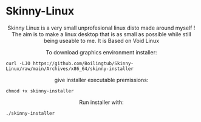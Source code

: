 # Skinny-Linux
<p align="center">Skinny Linux is a very small unprofesional linux disto made around myself ! The aim is to make a linux desktop that is as small as possible while still being useable to me. It is Based on Void Linux</p>

<p align="center">To download graphics environment installer:</p>

```
curl -LJO https://github.com/Boilingtub/Skinny-Linux/raw/main/Archives/x86_64/skinny-installer
```
<p align="center">give installer executable premissions:</p>

```
chmod +x skinny-installer
```
<p align="center">Run installer with:</p>

```
./skinny-installer
```
